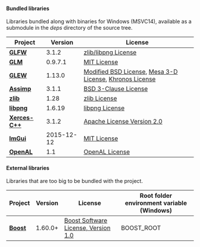 #### Bundled libraries
Libraries bundled along with binaries for Windows (MSVC14), available as a submodule in the *deps* directory of the source tree.

| Project                                                       | Version      | License                                                                                                                                                                            |
| ------------------------------------------------------------- | ------------ | ---------------------------------------------------------------------------------------------------------------------------------------------------------------------------------- |
| **[GLFW](http://www.glfw.org)**                               | 3.1.2        | [zlib/libpng License](http://www.glfw.org/license.html)                                                                                                                            |
| **[GLM](http://glm.g-truc.net/0.9.5/index.html)**             | 0.9.7.1      | [MIT License](http://glm.g-truc.net/copying.txt)                                                                                                                                   |
| **[GLEW](http://glew.sourceforge.net)**                       | 1.13.0       | [Modified BSD License](http://glew.sourceforge.net/glew.txt), [Mesa 3-D License](http://glew.sourceforge.net/mesa.txt), [Khronos License](http://glew.sourceforge.net/khronos.txt) |
| **[Assimp](http://assimp.sourceforge.net)**                   | 3.1.1        | [BSD 3-Clause License](http://assimp.sourceforge.net/main_license.html)                                                                                                            |
| **[zlib](http://www.zlib.net)**                               | 1.28         | [zlib License](http://www.zlib.net/zlib_license.html)                                                                                                                              |
| **[libpng](http://www.libpng.org/pub/png/libpng.html)**       | 1.6.19       | [libpng License](http://www.libpng.org/pub/png/src/libpng-LICENSE.txt)                                                                                                             |
| **[Xerces-C++](https://xerces.apache.org/xerces-c)**          | 3.1.2        | [Apache License Version 2.0](https://www.apache.org/licenses/LICENSE-2.0)                                                                                                          |
| **[ImGui](https://github.com/ocornut/imgui)**                 | 2015-12-12   | [MIT License](https://github.com/ocornut/imgui/blob/de3a154f3801de22c8e0bd2aeabf663a70c05972/LICENSE)  
| **[OpenAL](https://www.openal.org/)**                         | 1.1          | [OpenAL License](http://www.libpng.org/pub/png/src/libpng-LICENSE.txt)                                                                            |

#### External libraries
Libraries that are too big to be bundled with the project.

| Project                                                    | Version     | License                                                                     | Root folder environment variable (Windows) |
| ---------------------------------------------------------- | ----------- | --------------------------------------------------------------------------- | ------------------------------------------ |
| **[Boost](http://www.boost.org)**                          | 1.60.0+     | [Boost Software License, Version 1.0](http://www.boost.org/LICENSE_1_0.txt) | BOOST_ROOT                                 |
